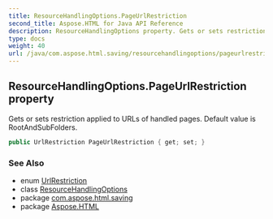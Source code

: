 ```yaml
---
title: ResourceHandlingOptions.PageUrlRestriction
second_title: Aspose.HTML for Java API Reference
description: ResourceHandlingOptions property. Gets or sets restriction applied to URLs of handled pages. Default value is RootAndSubFolders
type: docs
weight: 40
url: /java/com.aspose.html.saving/resourcehandlingoptions/pageurlrestriction/
---
```

## ResourceHandlingOptions.PageUrlRestriction property

Gets or sets restriction applied to URLs of handled pages. Default value is RootAndSubFolders.

```java
public UrlRestriction PageUrlRestriction { get; set; }
```

### See Also

* enum [UrlRestriction](../../urlrestriction/)
* class [ResourceHandlingOptions](../)
* package [com.aspose.html.saving](../../../com.aspose.html.saving/)
* package [Aspose.HTML](../../../)
